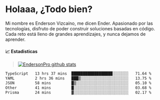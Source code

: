 
# Holaaa, ¿Todo bien?

Mi nombre es Enderson Vizcaíno, me dicen Ender. Apasionado por las tecnologías, disfruto de poder construir soluciones basadas en código. Cada reto está lleno de grandes aprendizajes, y nunca dejamos de aprender. 

#### :chart_with_upwards_trend: Estadisticas
> [![EndersonPro github stats](https://github-readme-stats.vercel.app/api?username=endersonpro&theme=vue-dark&show_icons=true)](https://github.com/anuraghazra/github-readme-stats) 


<!--START_SECTION:waka-->

```txt
TypeScript   13 hrs 37 mins  ██████████████████░░░░░░░   71.64 %
YAML         2 hrs 36 mins   ███▒░░░░░░░░░░░░░░░░░░░░░   13.75 %
JSON         58 mins         █▒░░░░░░░░░░░░░░░░░░░░░░░   05.10 %
Other        41 mins         █░░░░░░░░░░░░░░░░░░░░░░░░   03.68 %
Prisma       24 mins         ▓░░░░░░░░░░░░░░░░░░░░░░░░   02.17 %
```

<!--END_SECTION:waka-->

[website]: https://endersonpro.github.io/portfolio/
[twitter]: https://twitter.com/endersonj_
[youtube]: https://youtube.com/ByEnderson
[instagram]: https://instagram.com/endersonvizc
[linkedin]: https://www.linkedin.com/in/enderson-vizcaino-2aa927175/

